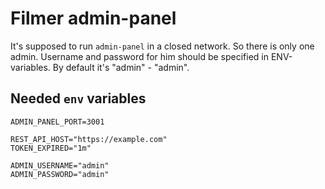 # Filmer admin-panel

It's supposed to run `admin-panel` in a closed network.
So there is only one admin. Username and password for him should be specified in ENV-variables.
By default it's "admin" - "admin".

## Needed `env` variables

```dotenv
ADMIN_PANEL_PORT=3001

REST_API_HOST="https://example.com"
TOKEN_EXPIRED="1m"

ADMIN_USERNAME="admin"
ADMIN_PASSWORD="admin"
```
